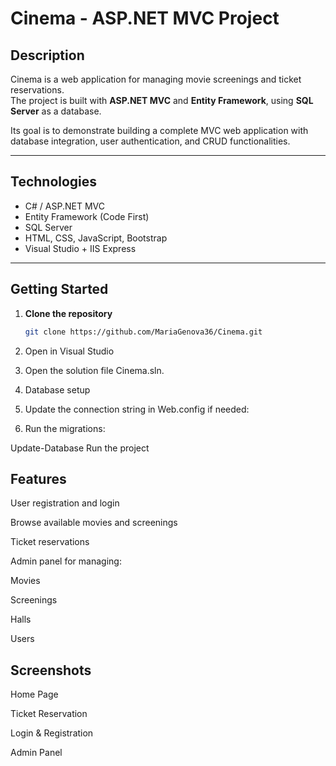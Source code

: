 # Cinema - ASP.NET MVC Project

## Description
Cinema is a web application for managing movie screenings and ticket reservations.  
The project is built with **ASP.NET MVC** and **Entity Framework**, using **SQL Server** as a database.  

Its goal is to demonstrate building a complete MVC web application with database integration, user authentication, and CRUD functionalities.

---

## Technologies
- C# / ASP.NET MVC
- Entity Framework (Code First)
- SQL Server
- HTML, CSS, JavaScript, Bootstrap
- Visual Studio + IIS Express

---

## Getting Started

1. **Clone the repository**
   ```bash
   git clone https://github.com/MariaGenova36/Cinema.git
   
2. Open in Visual Studio

3. Open the solution file Cinema.sln.

4. Database setup

5. Update the connection string in Web.config if needed:

<connectionStrings>
  <add name="DefaultConnection" 
       connectionString="Data Source=.\SQLEXPRESS;Initial Catalog=CinemaDB;Integrated Security=True" 
       providerName="System.Data.SqlClient" />
</connectionStrings>
    
6. Run the migrations:

Update-Database
Run the project

## Features
User registration and login

Browse available movies and screenings

Ticket reservations

Admin panel for managing:

Movies

Screenings

Halls

Users

## Screenshots
Home Page

Ticket Reservation

Login & Registration

Admin Panel
